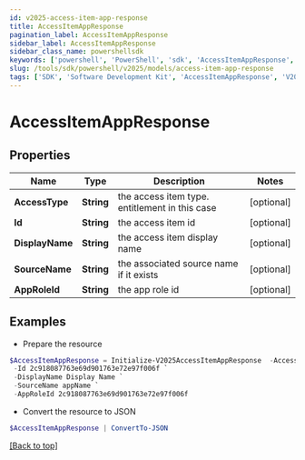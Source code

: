 ```yaml
---
id: v2025-access-item-app-response
title: AccessItemAppResponse
pagination_label: AccessItemAppResponse
sidebar_label: AccessItemAppResponse
sidebar_class_name: powershellsdk
keywords: ['powershell', 'PowerShell', 'sdk', 'AccessItemAppResponse', 'V2025AccessItemAppResponse'] 
slug: /tools/sdk/powershell/v2025/models/access-item-app-response
tags: ['SDK', 'Software Development Kit', 'AccessItemAppResponse', 'V2025AccessItemAppResponse']
---
```



# AccessItemAppResponse

## Properties

Name | Type | Description | Notes
------------ | ------------- | ------------- | -------------
**AccessType** | **String** | the access item type. entitlement in this case | [optional] 
**Id** | **String** | the access item id | [optional] 
**DisplayName** | **String** | the access item display name | [optional] 
**SourceName** | **String** | the associated source name if it exists | [optional] 
**AppRoleId** | **String** | the app role id | [optional] 

## Examples

- Prepare the resource
```powershell
$AccessItemAppResponse = Initialize-V2025AccessItemAppResponse  -AccessType app `
 -Id 2c918087763e69d901763e72e97f006f `
 -DisplayName Display Name `
 -SourceName appName `
 -AppRoleId 2c918087763e69d901763e72e97f006f
```

- Convert the resource to JSON
```powershell
$AccessItemAppResponse | ConvertTo-JSON
```


[[Back to top]](#) 

